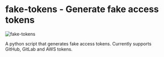 # fake-tokens - Generate fake access tokens

![fake-tokens](faketokens-banner.png)

A python script that generates fake access tokens.  Currently supports GitHub, GitLab and AWS tokens.
